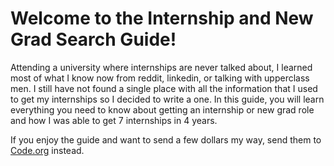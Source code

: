 # Welcome to the Internship and New Grad Search Guide!

Attending a university where internships are never talked about, I learned most of what I know now from reddit, linkedin, or talking with upperclass men. I still have not found a single place with all the information that I used to get my internships so I decided to write a one. In this guide, you will learn everything you need to know about getting an internship or new grad role and how I was able to get 7 internships in 4 years.

If you enjoy the guide and want to send a few dollars my way, send them to [Code.org](https://code.org/about/donors) instead.